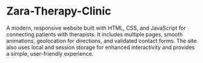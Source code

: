 # Zara-Therapy-Clinic
A modern, responsive website built with HTML, CSS, and JavaScript for connecting patients with therapists. It includes multiple pages, smooth animations, geolocation for directions, and validated contact forms. The site also uses local and session storage for enhanced interactivity and provides a simple, user-friendly experience.
